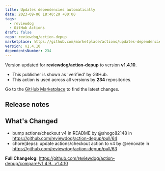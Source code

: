 ```yaml
---
title: Updates dependencies automatically
date: 2023-09-06 18:40:20 +00:00
tags:
  - reviewdog
  - GitHub Actions
draft: false
repo: reviewdog/action-depup
marketplace: https://github.com/marketplace/actions/updates-dependencies-automatically
version: v1.4.10
dependentsNumber: 234
---
```



Version updated for **reviewdog/action-depup** to version **v1.4.10**.
- This publisher is shown as 'verified' by GitHub.
- This action is used across all versions by **234** repositories.

Go to the [GitHub Marketplace](https://github.com/marketplace/actions/updates-dependencies-automatically) to find the latest changes.

## Release notes

## What's Changed
* bump actions/checkout v4 in README by @shogo82148 in https://github.com/reviewdog/action-depup/pull/64
* chore(deps): update actions/checkout action to v4 by @renovate in https://github.com/reviewdog/action-depup/pull/63


**Full Changelog**: https://github.com/reviewdog/action-depup/compare/v1.4.9...v1.4.10
